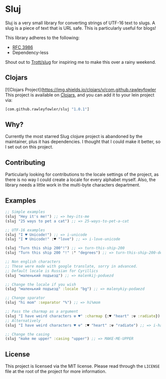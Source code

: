 # Sluj
Sluj is a very small library for converting strings of UTF-16 text to slugs. A slug is a piece of text that is URL safe. This is particularly useful for blogs!

This library adheres to the following:
<ul>
    <li>
        <a href="https://datatracker.ietf.org/doc/html/rfc3986">RFC 3986</a>
    </li>
    <li>
        Dependency-less
    </li>
</ul>

Shout out to [Trott/slug](https://github.com/Trott/slug) for inspiring me to make this over a rainy weekend.

## Clojars
[![Clojars Project](https://img.shields.io/clojars/v/com.github.rawleyfowler
This project is available on [Clojars](https://clojars.org/com.github.rawleyfowler/sluj/versions/1.0.1), and you can add it to your lein project via:
```clojure
[com.github.rawleyfowler/sluj "1.0.1"]
```

## Why?
Currently the most starred Slug clojure project is abandoned by the maintainer, plus it has dependencies. I thought that I could make it better, so I set out on this project.

## Contributing
Particularly looking for contributions to the locale settings of the project, as there is no way I could create a locale for every alphabet myself. Also, the library needs a little work in the multi-byte characters department.

## Examples
```clojure
;; Simple examples
(sluj "Hey it's me!") ;; => hey-its-me
(sluj "25 ways to pet a cat") ;; => 25-ways-to-pet-a-cat

;; UTF-16 examples
(sluj "I ♥ Unicode!") ;; => i-unicode
(sluj "I ♥ Unicode!" :♥ "love") ;; => i-love-unicode

(sluj "Turn this ship 200°!") ;; => turn-this-ship-200
(sluj "Turn this ship 200 °!" :° "degrees") ;; => turn-this-ship-200-degrees

;; Non english characters
;; These were made with google translate, sorry in advanced.
;; Default locale is Russian for Cyrillics
(sluj "маленький подъезд") ;; => malenkij-poduezd

;; Change the locale if you wish
(sluj "маленький подъезд" :locale "bg") ;; => malenykiy-podaezd

;; Change sparator
(sluj "hi mom" :separator "%") ;; => hi%mom

;; Pass the charmap as a argument
(sluj "I have weird characters ☢ ♥" :charmap {:♥ "heart" :☢ :radiate}) ;; => i-have-weird-characters-radiate-heart
;; Alternatively
(sluj "I have weird characters ♥ ☢" :♥ "heart" :☢ "radiate") ;; => i-have-weird-characters-radiate-heart

;; Change the casing
(sluj "make me upper" :casing "upper") ;; => MAKE-ME-UPPER
```
## License
This project is licensed via the MIT license. Please read through the `LICENSE` file at the root of the project for more information.
